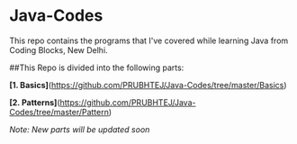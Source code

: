 # Java-Codes
This repo contains the programs that I've covered while learning Java from Coding Blocks, New Delhi.

##This Repo is divided into the following parts:

**[1. Basics]**(https://github.com/PRUBHTEJ/Java-Codes/tree/master/Basics)

**[2. Patterns]**(https://github.com/PRUBHTEJ/Java-Codes/tree/master/Pattern)


*Note: New parts will be updated soon*
